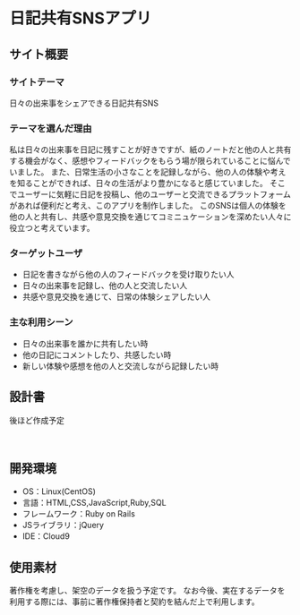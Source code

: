 # 日記共有SNSアプリ

## サイト概要
### サイトテーマ
日々の出来事をシェアできる日記共有SNS

### テーマを選んだ理由
私は日々の出来事を日記に残すことが好きですが、紙のノートだと他の人と共有する機会がなく、感想やフィードバックをもらう場が限られていることに悩んでいました。
また、日常生活の小さなことを記録しながら、他の人の体験や考えを知ることができれば、日々の生活がより豊かになると感じていました。
そこでユーザーに気軽に日記を投稿し、他のユーザーと交流できるプラットフォームがあれば便利だと考え、このアプリを制作しました。
このSNSは個人の体験を他の人と共有し、共感や意見交換を通じてコミニュケーションを深めたい人々に役立つと考えています。

### ターゲットユーザ
- 日記を書きながら他の人のフィードバックを受け取りたい人
- 日々の出来事を記録し、他の人と交流したい人
- 共感や意見交換を通じて、日常の体験シェアしたい人
​
### 主な利用シーン
- 日々の出来事を誰かに共有したい時
- 他の日記にコメントしたり、共感したい時
- 新しい体験や感想を他の人と交流しながら記録したい時
​
## 設計書
後ほど作成予定

​
## 開発環境
- OS：Linux(CentOS)
- 言語：HTML,CSS,JavaScript,Ruby,SQL
- フレームワーク：Ruby on Rails
- JSライブラリ：jQuery
- IDE：Cloud9
​
## 使用素材
著作権を考慮し、架空のデータを扱う予定です。
なお今後、実在するデータを利用する際には、事前に著作権保持者と契約を結んだ上で利用します。


